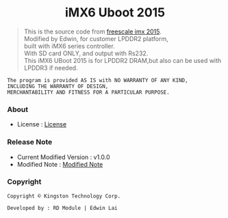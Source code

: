 <div align="center">
  <h1>iMX6 Uboot 2015</h1>
</div>

> This is the source code from [freescale imx 2015].
<br >Modified by Edwin, for customer LPDDR2 platform,
<br >built with iMX6 series controller.
<br >With SD card ONLY, and output with Rs232.
<br >This iMX6 UBoot 2015 is for LPDDR2 DRAM,but also can be used with LPDDR3 if needed.

    The program is provided AS IS with NO WARRANTY OF ANY KIND,
    INCLUDING THE WARRANTY OF DESIGN,
    MERCHANTABILITY AND FITNESS FOR A PARTICULAR PURPOSE.

### About
 * License : [License]

### Release Note
 * Current Modified Version : v1.0.0
 * Modified Note : [Modified Note]

### Copyright
`Copyright © Kingston Technology Corp.`

`Developed by : RD Module | Edwin Lai`


[freescale imx 2015]: <http://git.freescale.com/git/cgit.cgi/imx/uboot-imx.git/snapshot/uboot-imx-imx_v2015.04_3.14.52_1.1.0_ga.tar.gz>
[Modified Note]: (./CHANGELOG.md)
[License]: (./LICENSE)
